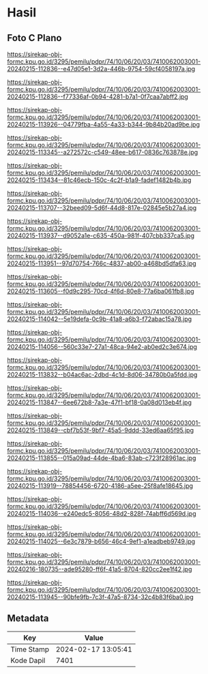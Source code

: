 # Hasil

## Foto C Plano

https://sirekap-obj-formc.kpu.go.id/3295/pemilu/pdpr/74/10/06/20/03/7410062003001-20240215-112836--e47d05e1-3d2a-446b-9754-59cf4058197a.jpg

https://sirekap-obj-formc.kpu.go.id/3295/pemilu/pdpr/74/10/06/20/03/7410062003001-20240215-112836--f77336af-0b94-4281-b7a1-0f7caa7abff2.jpg

https://sirekap-obj-formc.kpu.go.id/3295/pemilu/pdpr/74/10/06/20/03/7410062003001-20240215-113926--04779fba-4a55-4a33-b344-9b84b20ad9be.jpg

https://sirekap-obj-formc.kpu.go.id/3295/pemilu/pdpr/74/10/06/20/03/7410062003001-20240215-113345--a272572c-c549-48ee-b617-0836c763878e.jpg

https://sirekap-obj-formc.kpu.go.id/3295/pemilu/pdpr/74/10/06/20/03/7410062003001-20240215-113434--81c46ecb-150c-4c2f-b1a9-fadef1482b4b.jpg

https://sirekap-obj-formc.kpu.go.id/3295/pemilu/pdpr/74/10/06/20/03/7410062003001-20240215-113707--32beed09-5d6f-44d8-817e-02845e5b27a4.jpg

https://sirekap-obj-formc.kpu.go.id/3295/pemilu/pdpr/74/10/06/20/03/7410062003001-20240215-113937--d9052a1e-c635-450a-981f-407cbb337ca5.jpg

https://sirekap-obj-formc.kpu.go.id/3295/pemilu/pdpr/74/10/06/20/03/7410062003001-20240215-113951--97d70754-766c-4837-ab00-a468bd5dfa63.jpg

https://sirekap-obj-formc.kpu.go.id/3295/pemilu/pdpr/74/10/06/20/03/7410062003001-20240215-113605--f0d9c295-70cd-4f6d-80e8-77a6ba061fb8.jpg

https://sirekap-obj-formc.kpu.go.id/3295/pemilu/pdpr/74/10/06/20/03/7410062003001-20240215-114042--5e19defa-0c9b-41a8-a6b3-f72abac15a78.jpg

https://sirekap-obj-formc.kpu.go.id/3295/pemilu/pdpr/74/10/06/20/03/7410062003001-20240215-114056--560c33e7-27a1-48ca-94e2-ab0ed2c3e674.jpg

https://sirekap-obj-formc.kpu.go.id/3295/pemilu/pdpr/74/10/06/20/03/7410062003001-20240215-113832--b04ac6ac-2dbd-4c1d-8d06-34780b0a5fdd.jpg

https://sirekap-obj-formc.kpu.go.id/3295/pemilu/pdpr/74/10/06/20/03/7410062003001-20240215-113847--6ee672b8-7a3e-47f1-bf18-0a08d013eb4f.jpg

https://sirekap-obj-formc.kpu.go.id/3295/pemilu/pdpr/74/10/06/20/03/7410062003001-20240215-113849--cbf7b53f-9bf7-45a5-9ddd-33ed6aa65f95.jpg

https://sirekap-obj-formc.kpu.go.id/3295/pemilu/pdpr/74/10/06/20/03/7410062003001-20240215-113855--015a09ad-44de-4ba6-83ab-c723f28961ac.jpg

https://sirekap-obj-formc.kpu.go.id/3295/pemilu/pdpr/74/10/06/20/03/7410062003001-20240215-113919--78854456-6720-4186-a5ee-25f8afe18645.jpg

https://sirekap-obj-formc.kpu.go.id/3295/pemilu/pdpr/74/10/06/20/03/7410062003001-20240215-114036--e240edc5-8056-48d2-828f-74abff6d569d.jpg

https://sirekap-obj-formc.kpu.go.id/3295/pemilu/pdpr/74/10/06/20/03/7410062003001-20240215-114025--6e3c7879-b656-46c4-9ef1-a1eadbeb9749.jpg

https://sirekap-obj-formc.kpu.go.id/3295/pemilu/pdpr/74/10/06/20/03/7410062003001-20240216-180735--ade95280-ff6f-41a5-8704-820cc2ee1f42.jpg

https://sirekap-obj-formc.kpu.go.id/3295/pemilu/pdpr/74/10/06/20/03/7410062003001-20240215-113945--90bfe9fb-7c3f-47a5-8734-32c4b83f6ba0.jpg


## Metadata

| Key        | Value               |
| ---------- | ------------------- |
| Time Stamp | 2024-02-17 13:05:41 |
| Kode Dapil | 7401                |



